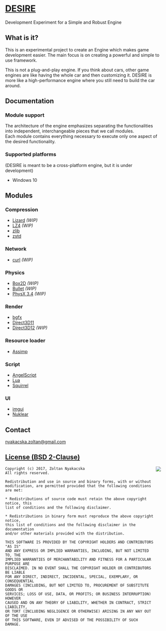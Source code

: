 [DESIRE](https://github.com/nyaki-HUN/DESIRE)
=============================================

Development Experiment for a Simple and Robust Engine

What is it?
-----------
This is an experimental project to create an Engine which makes game development easier.
The main focus is on creating a powerful and simple to use framework.

This is not a plug-and-play engine. If you think about cars, other game engines are like having the whole car and then customizing it. DESIRE is more like a high-performance engine where you still need to build the car around.  

Documentation
-------------

### Module support
The architecture of the engine emphasizes separating the functionalities into independent, interchangeable pieces that we call modules.  
Each module contains everything necessary to execute only one aspect of the desired functionality.

### Supported platforms

(DESIRE is meant to be a cross-platform engine, but it is under development)

 * Windows 10

Modules
-------

### Compression

 * [Lizard](https://github.com/inikep/lizard) *(WIP)*
 * [LZ4](https://lz4.github.io/lz4) *(WIP)*
 * [zlib](https://www.zlib.net)
 * [zstd](https://facebook.github.io/zstd)

### Network
 * [curl](https://curl.haxx.se/) *(WIP)*

### Physics

* [Box2D](https://box2d.org) *(WIP)*
* [Bullet](https://bulletphysics.org) *(WIP)*
* [PhysX 3.4](https://github.com/NVIDIAGameWorks/PhysX-3.4) *(WIP)*

### Render

 * [bgfx](https://bkaradzic.github.io/bgfx)
 * [Direct3D11](https://docs.microsoft.com/en-us/windows/desktop/direct3d11/atoc-dx-graphics-direct3d-11)
 * [Direct3D12](https://docs.microsoft.com/en-us/windows/desktop/direct3d12/direct3d-12-graphics) *(WIP)*

### Resource loader

 * [Assimp](http://www.assimp.org)

### Script

 * [AngelScript](http://www.angelcode.com/angelscript)
 * [Lua](https://www.lua.org)
 * [Squirrel](http://www.squirrel-lang.org)

### UI

 * [imgui](https://github.com/ocornut/imgui)
 * [Nuklear](https://github.com/Immediate-Mode-UI/Nuklear)

Contact
-------

nyakacska.zoltan@gmail.com

[License (BSD 2-Clause)](../master/LICENSE)
-------------------------------------------

<a href="http://opensource.org/licenses/BSD-2-Clause" target="_blank">
<img align="right" src="http://opensource.org/trademarks/opensource/OSI-Approved-License-100x137.png">
</a>

	Copyright (c) 2017, Zoltan Nyakacska
	All rights reserved.
	
	Redistribution and use in source and binary forms, with or without
	modification, are permitted provided that the following conditions are met:
	
	* Redistributions of source code must retain the above copyright notice, this
	list of conditions and the following disclaimer.
	
	* Redistributions in binary form must reproduce the above copyright notice,
	this list of conditions and the following disclaimer in the documentation
	and/or other materials provided with the distribution.
	
	THIS SOFTWARE IS PROVIDED BY THE COPYRIGHT HOLDERS AND CONTRIBUTORS "AS IS"
	AND ANY EXPRESS OR IMPLIED WARRANTIES, INCLUDING, BUT NOT LIMITED TO, THE
	IMPLIED WARRANTIES OF MERCHANTABILITY AND FITNESS FOR A PARTICULAR PURPOSE ARE
	DISCLAIMED. IN NO EVENT SHALL THE COPYRIGHT HOLDER OR CONTRIBUTORS BE LIABLE
	FOR ANY DIRECT, INDIRECT, INCIDENTAL, SPECIAL, EXEMPLARY, OR CONSEQUENTIAL
	DAMAGES (INCLUDING, BUT NOT LIMITED TO, PROCUREMENT OF SUBSTITUTE GOODS OR
	SERVICES; LOSS OF USE, DATA, OR PROFITS; OR BUSINESS INTERRUPTION) HOWEVER
	CAUSED AND ON ANY THEORY OF LIABILITY, WHETHER IN CONTRACT, STRICT LIABILITY,
	OR TORT (INCLUDING NEGLIGENCE OR OTHERWISE) ARISING IN ANY WAY OUT OF THE USE
	OF THIS SOFTWARE, EVEN IF ADVISED OF THE POSSIBILITY OF SUCH DAMAGE.
